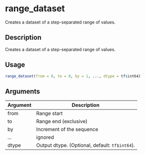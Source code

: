 # range_dataset


Creates a dataset of a step-separated range of values.




## Description

Creates a dataset of a step-separated range of values.





## Usage
```r
range_dataset(from = 0, to = 0, by = 1, ..., dtype = tf$int64)
```




## Arguments


Argument      |Description
------------- |----------------
from | Range start
to | Range end (exclusive)
by | Increment of the sequence
... | ignored
dtype | Output dtype. (Optional, default: ``tf$int64``).






